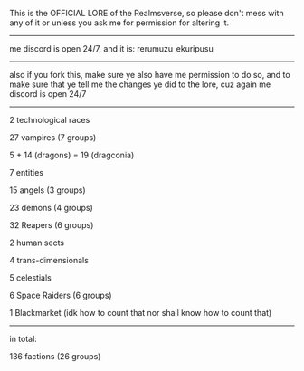 This is the OFFICIAL LORE of the Realmsverse, so please don't mess with any of it or unless you ask me for permission for altering it.
***
me discord is open 24/7, and it is: rerumuzu_ekuripusu
***
also if you fork this, make sure ye also have me permission to do so, and to make sure that ye tell me the changes ye did to the lore, cuz again me discord is open 24/7

***
2 technological races

27 vampires (7 groups)

5 + 14 (dragons) = 19 (dragconia)

7 entities

15 angels (3 groups)

23 demons (4 groups)

32 Reapers (6 groups)

2 human sects

4 trans-dimensionals

5 celestials

6 Space Raiders (6 groups)

1 Blackmarket (idk how to count that nor shall know how to count that)

***

in total:


136 factions (26 groups)
